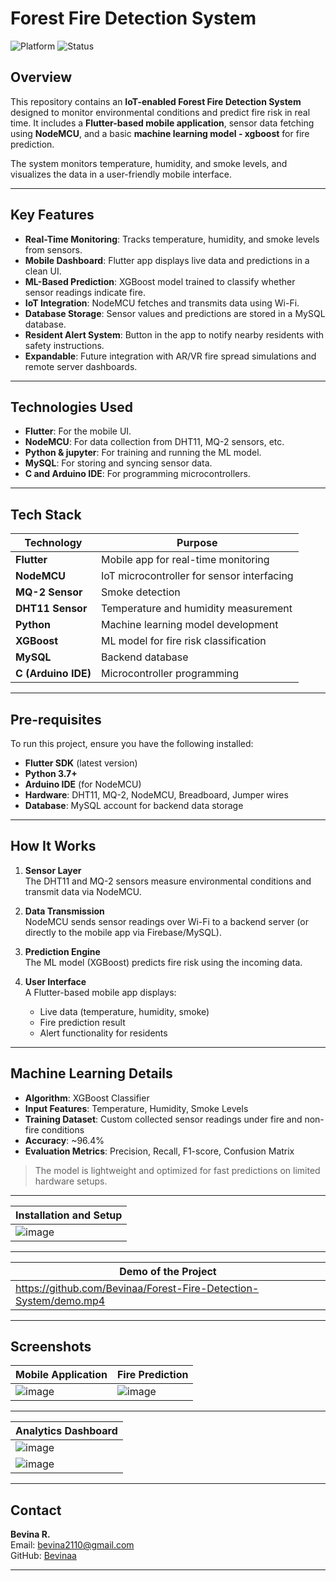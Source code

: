 # **Forest Fire Detection System**

![Platform](https://img.shields.io/badge/platform-IoT%20%7C%20Flutter%20%7C%20Python%20%7C%20ML-green)
![Status](https://img.shields.io/badge/status-Project%20Complete-brightgreen)

## **Overview**

This repository contains an **IoT-enabled Forest Fire Detection System** designed to monitor environmental conditions and predict fire risk in real time. It includes a **Flutter-based mobile application**, sensor data fetching using **NodeMCU**, and a basic **machine learning model - xgboost** for fire prediction.

The system monitors temperature, humidity, and smoke levels, and visualizes the data in a user-friendly mobile interface.

---

## **Key Features**

- **Real-Time Monitoring**: Tracks temperature, humidity, and smoke levels from sensors.
- **Mobile Dashboard**: Flutter app displays live data and predictions in a clean UI.
- **ML-Based Prediction**: XGBoost model trained to classify whether sensor readings indicate fire.
- **IoT Integration**: NodeMCU fetches and transmits data using Wi-Fi.
- **Database Storage**: Sensor values and predictions are stored in a MySQL database.
- **Resident Alert System**: Button in the app to notify nearby residents with safety instructions.
- **Expandable**: Future integration with AR/VR fire spread simulations and remote server dashboards.

---

## **Technologies Used**

- **Flutter**: For the mobile UI.
- **NodeMCU**: For data collection from DHT11, MQ-2 sensors, etc.
- **Python & jupyter**: For training and running the ML model.
- **MySQL**: For storing and syncing sensor data.
- **C and Arduino IDE**: For programming microcontrollers.

---

## Tech Stack

| Technology         | Purpose                                      |
|--------------------|----------------------------------------------|
| **Flutter**        | Mobile app for real-time monitoring          |
| **NodeMCU**        | IoT microcontroller for sensor interfacing   |
| **MQ-2 Sensor**    | Smoke detection                              |
| **DHT11 Sensor**   | Temperature and humidity measurement         |
| **Python**         | Machine learning model development           |
| **XGBoost**        | ML model for fire risk classification        |
| **MySQL**          | Backend database                             |
| **C (Arduino IDE)**| Microcontroller programming                  |

---

## **Pre-requisites**

To run this project, ensure you have the following installed:

- **Flutter SDK** (latest version)
- **Python 3.7+**
- **Arduino IDE** (for NodeMCU)
- **Hardware**: DHT11, MQ-2, NodeMCU, Breadboard, Jumper wires
- **Database**: MySQL account for backend data storage

---

## How It Works

1. **Sensor Layer**  
   The DHT11 and MQ-2 sensors measure environmental conditions and transmit data via NodeMCU.

2. **Data Transmission**  
   NodeMCU sends sensor readings over Wi-Fi to a backend server (or directly to the mobile app via Firebase/MySQL).

3. **Prediction Engine**  
   The ML model (XGBoost) predicts fire risk using the incoming data.

4. **User Interface**  
   A Flutter-based mobile app displays:
   - Live data (temperature, humidity, smoke)
   - Fire prediction result
   - Alert functionality for residents

---

## Machine Learning Details

- **Algorithm**: XGBoost Classifier  
- **Input Features**: Temperature, Humidity, Smoke Levels  
- **Training Dataset**: Custom collected sensor readings under fire and non-fire conditions  
- **Accuracy**: ~96.4%  
- **Evaluation Metrics**: Precision, Recall, F1-score, Confusion Matrix  

>  The model is lightweight and optimized for fast predictions on limited hardware setups.

---

| Installation and Setup |
|-----------------------------------|
| ![image](https://github.com/user-attachments/assets/3512f0df-1c7e-41f3-9852-35464a893a21) |

---

| Demo of the Project |
|-----------------------------------|
| https://github.com/Bevinaa/Forest-Fire-Detection-System/demo.mp4 |

---

##  Screenshots

| Mobile Application | Fire Prediction |
|------------------|-----------------|
| ![image](https://github.com/user-attachments/assets/79f30814-2d28-41da-ba58-adaac74f764b) | ![image](https://github.com/user-attachments/assets/87abae7f-878e-41f0-8307-ef5bd92bb24f) |

---

| Analytics Dashboard |
|-----------------------------------|
| ![image](https://github.com/user-attachments/assets/c23c55fe-4d2a-4251-a24c-3d87d85d7a6c) |
|![image](https://github.com/user-attachments/assets/17752d7c-3bd6-483e-bfc8-627900d74fee) |

---
## Contact

**Bevina R.**  
Email: bevina2110@gmail.com  
GitHub: [Bevinaa](https://github.com/Bevinaa)

---
